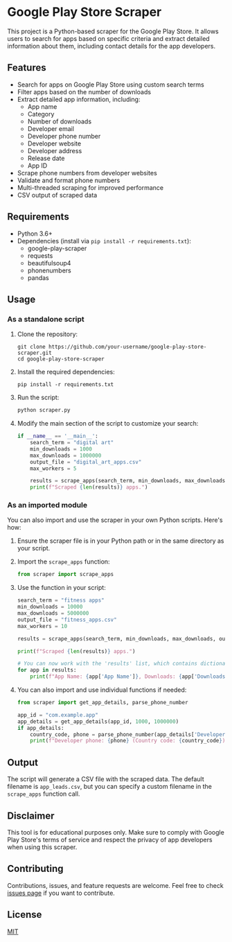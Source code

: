 # Google Play Store Scraper

This project is a Python-based scraper for the Google Play Store. It allows users to search for apps based on specific criteria and extract detailed information about them, including contact details for the app developers.

## Features

- Search for apps on Google Play Store using custom search terms
- Filter apps based on the number of downloads
- Extract detailed app information, including:
  - App name
  - Category
  - Number of downloads
  - Developer email
  - Developer phone number
  - Developer website
  - Developer address
  - Release date
  - App ID
- Scrape phone numbers from developer websites
- Validate and format phone numbers
- Multi-threaded scraping for improved performance
- CSV output of scraped data

## Requirements

- Python 3.6+
- Dependencies (install via `pip install -r requirements.txt`):
  - google-play-scraper
  - requests
  - beautifulsoup4
  - phonenumbers
  - pandas

## Usage

### As a standalone script

1. Clone the repository:
   ```
   git clone https://github.com/your-username/google-play-store-scraper.git
   cd google-play-store-scraper
   ```

2. Install the required dependencies:
   ```
   pip install -r requirements.txt
   ```

3. Run the script:
   ```python
   python scraper.py
   ```

4. Modify the main section of the script to customize your search:
   ```python
   if __name__ == '__main__':
       search_term = "digital art"
       min_downloads = 1000
       max_downloads = 1000000
       output_file = "digital_art_apps.csv"
       max_workers = 5

       results = scrape_apps(search_term, min_downloads, max_downloads, output_file, max_workers)
       print(f"Scraped {len(results)} apps.")
   ```

### As an imported module

You can also import and use the scraper in your own Python scripts. Here's how:

1. Ensure the scraper file is in your Python path or in the same directory as your script.

2. Import the `scrape_apps` function:
   ```python
   from scraper import scrape_apps
   ```

3. Use the function in your script:
   ```python
   search_term = "fitness apps"
   min_downloads = 10000
   max_downloads = 5000000
   output_file = "fitness_apps.csv"
   max_workers = 10

   results = scrape_apps(search_term, min_downloads, max_downloads, output_file, max_workers)
   
   print(f"Scraped {len(results)} apps.")
   
   # You can now work with the 'results' list, which contains dictionaries of app details
   for app in results:
       print(f"App Name: {app['App Name']}, Downloads: {app['Downloads']}")
   ```

4. You can also import and use individual functions if needed:
   ```python
   from scraper import get_app_details, parse_phone_number

   app_id = "com.example.app"
   app_details = get_app_details(app_id, 1000, 1000000)
   if app_details:
       country_code, phone = parse_phone_number(app_details['Developer Phone'])
       print(f"Developer phone: {phone} (Country code: {country_code})")
   ```

## Output

The script will generate a CSV file with the scraped data. The default filename is `app_leads.csv`, but you can specify a custom filename in the `scrape_apps` function call.

## Disclaimer

This tool is for educational purposes only. Make sure to comply with Google Play Store's terms of service and respect the privacy of app developers when using this scraper.

## Contributing

Contributions, issues, and feature requests are welcome. Feel free to check [issues page](https://github.com/your-username/google-play-store-scraper/issues) if you want to contribute.

## License

[MIT](https://choosealicense.com/licenss/mit/)